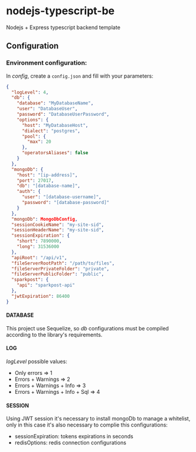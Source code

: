 # nodejs-typescript-be

Nodejs + Express typescript backend template

## Configuration

### Environment configuration:
In *config*, create a `config.json` and fill with your parameters:

```json
{
  "logLevel": 4,
  "db": {
    "database": "MyDatabaseName",
    "user": "DatabaseUser",
    "password": "DatabaseUserPassword",
    "options": {
      "host": "MyDatabaseHost",
      "dialect": "postgres",
      "pool": {
        "max": 20
      },
      "operatorsAliases": false
    }
  },
  "mongoDb": {
    "host": "[ip-address]",
    "port": 27017,
    "db": "[database-name]",
    "auth": {
      "user": "[database-username]",
      "password": "[database-password]"
    }
  },
  "mongoDb": MongoDbConfig,
  "sessionCookieName": "my-site-sid",
  "sessionHeaderName": "my-site-sid",
  "sessionExpiration": {
    "short": 7890000,
    "long": 31536000
  },
  "apiRoot": "/api/v1",
  "fileServerRootPath": "/path/to/files",
  "fileServerPrivateFolder": "private",
  "fileServerPublicFolder": "public",
  "sparkpost": {
    "api": "sparkpost-api"
  },
  "jwtExpiration": 86400
}
```
#### DATABASE

This project use Sequelize, so _db_ configurations must be compiled according to the library's requirements.

#### LOG

_logLevel_ possible values:

* Only errors => 1
* Errors + Warnings => 2
* Errors + Warnings + Info => 3
* Errors + Warnings + Info + Sql => 4

#### SESSION

Using JWT session it's necessary to install mongoDb to manage a whitelist, only in this case it's also necessary to complie this configurations:

* sessionExpiration: tokens expirations in seconds
* redisOptions: redis connection configurations
